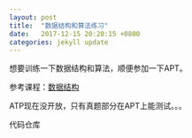 ```yaml
---
layout: post
title:  "数据结构和算法练习"
date:   2017-12-15 20:20:15 +0800
categories: jekyll update
---
```

想要训练一下数据结构和算法，顺便参加一下APT。

参考课程：[数据结构](http://www.icourse163.org/course/ZJU-93001?tid=1002019005)

ATP现在没开放，只有真题部分在APT上能测试。。。

代码仓库
